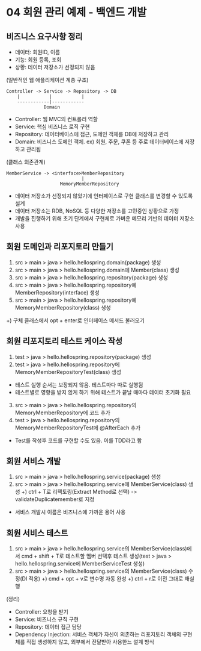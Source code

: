 # 04 회원 관리 예제 - 백엔드 개발

## 비즈니스 요구사항 정리
- 데이터: 회원ID, 이름
- 기능: 회원 등록, 조회
- 상황: 데이터 저장소가 선정되지 않음

(일반적인 웹 애플리케이션 계층 구조)    
```
Controller -> Service -> Repository -> DB
    |           |           |
    ------------|------------
              Domain
```
- Controller: 웹 MVC의 컨트롤러 역할
- Service: 핵심 비즈니스 로직 구현
- Repository: 데이터베이스에 접근, 도메인 객체를 DB에 저장하고 관리
- Domain: 비즈니스 도메인 객체. ex) 회원, 주문, 쿠폰 등 주로 데이터베이스에 저장하고 관리됨

(클래스 의존관계)    
```
MemberService -> <interface>MemberRepository
                            |
                    MemoryMemberRepository
```
- 데이터 저장소가 선정되지 않았기에 인터페이스로 구현 클래스를 변경할 수 있도록 설계
- 데이터 저장소는 RDB, NoSQL 등 다양한 저장소를 고민중인 상황으로 가정
- 개발을 진행하기 위해 초기 단계에서 구현체로 가벼운 메모리 기반의 데이터 저장소 사용

## 회원 도메인과 리포지토리 만들기
1) src > main > java > hello.hellospring.domain(package) 생성
2) src > main > java > hello.hellospring.domain에 Member(class) 생성
3) src > main > java > hello.hellospring.repository(package) 생성
4) src > main > java > hello.hellospring.repository에 MemberRepository(interface) 생성
5) src > main > java > hello.hellospring.repository에 MemoryMemberRepository(class) 생성

+) 구체 클래스에서 opt + enter로 인터페이스 메서드 불러오기

## 회원 리포지토리 테스트 케이스 작성
1) test > java > hello.hellospring.repository(package) 생성
2) test > java > hello.hellospring.repository에 MemoryMemberRepositoryTest(class) 생성
- 테스트 실행 순서는 보장되지 않음. 테스트마다 따로 실행됨
- 테스트별로 영향을 받지 않게 하기 위해 테스트가 끝날 때마다 데이터 초기화 필요
3) src > main > java > hello.hellospring.repository의 MemoryMemberRepository에 코드 추가
4) test > java > hello.hellospring.repository의 MemoryMemberRepositoryTest에 @AfterEach 추가

- Test를 작성후 코드를 구현할 수도 있음. 이를 TDD라고 함

## 회원 서비스 개발
1) src > main > java > hello.hellospring.service(package) 생성
2) src > main > java > hello.hellospring.service에 MemberService(class) 생성
+) ctrl + T로 리팩토링(Extract Method로 선택) -> validateDuplicatemember로 지정
- 서비스 개발시 이름은 비즈니스에 가까운 용어 사용 

## 회원 서비스 테스트
1) src > main > java > hello.hellospring.service의 MemberService(class)에서 cmd + shift + T로 테스트할 멤버 선택후 테스트 생성(test > java > hello.hellospring.service에 MemberServiceTest 생성)
2) src > main > java > hello.hellospring.service의 MemberService(class) 수정(DI 적용)
+) cmd + opt + v로 변수명 자동 완성
+) ctrl + r로 이전 그대로 재실행

(정리)
- Controller: 요청을 받기
- Service: 비즈니스 규칙 구현
- Repository: 데이터 접근 담당
- Dependency Injection: 서비스 객체가 자신이 의존하는 리포지토리 객체의 구현체를 직접 생성하지 않고, 외부에서 전달받아 사용한느 설계 방식